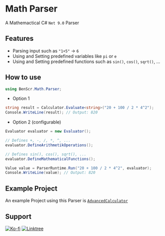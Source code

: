 # Math Parser
A Mathemactical C# `Net 9.0` Parser

## Features
- Parsing input such as `"1+5"` -> `6`
- Using and Setting predefined variables like `pi` or `e`
- Using and Setting predefined functions such as `sin()`, `cos()`, `sqrt()`, ...

## How to use
```csharp
using BenScr.Math.Parser;
```

- Option 1
```csharp
string result = Calculator.Evaluate<string>("20 + 100 / 2 * 4^2");
Console.WriteLine(result); // Output: 820
```

- Option 2 (configurable)
```csharp
Evaluator evaluator = new Evaluator();

// Defines +, -, /, *, ^, ...
evaluator.DefineArithmetikOperations();

// Defines sin(), cos(), sqrt(), ...
evaluator.DefineMathematicalFunctions();

Value value = ParserRuntime.Run("20 + 100 / 2 * 4^2", evaluator);
Console.WriteLine(value); // Output: 820
```

## Example Project
An example Project using this Parser is [`AdvancedCalculator`](https://github.com/Ben-Scr/AdvancedCalculator)

## Support
[![Ko-fi](https://ko-fi.com/img/githubbutton_sm.svg)](https://ko-fi.com/benscr)
[![Linktree](https://img.shields.io/badge/Linktree-00C853?style=for-the-badge&logo=linktree&logoColor=white)](https://linktr.ee/benscr)
